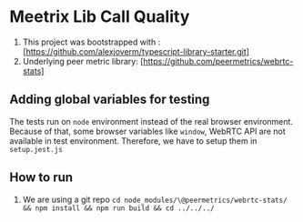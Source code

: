 # Meetrix Lib Call Quality

1. This project was bootstrapped with : [https://github.com/alexjoverm/typescript-library-starter.git]
2. Underlying peer metric library: [https://github.com/peermetrics/webrtc-stats]

## Adding global variables for testing

The tests run on `node` environment instead of the real browser environment. Because of that, some browser variables like `window`, WebRTC API are not available in test environment. Therefore, we have to setup them in `setup.jest.js`

## How to run

1. We are using a git repo `cd node_modules/\@peermetrics/webrtc-stats/ && npm install && npm run build && cd ../../../`
